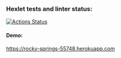 ### Hexlet tests and linter status:
[![Actions Status](https://github.com/Tatiana-Popova/frontend-project-12/workflows/hexlet-check/badge.svg)](https://github.com/Tatiana-Popova/frontend-project-12/actions)

#### Demo: 
https://rocky-springs-55748.herokuapp.com
